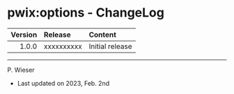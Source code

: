 # pwix:options - ChangeLog

| Version | Release    | Content |
| ---:    | :---       | :---    |
| 1.0.0   | xxxxxxxxxx | Initial release |

---
P. Wieser
- Last updated on 2023, Feb. 2nd
